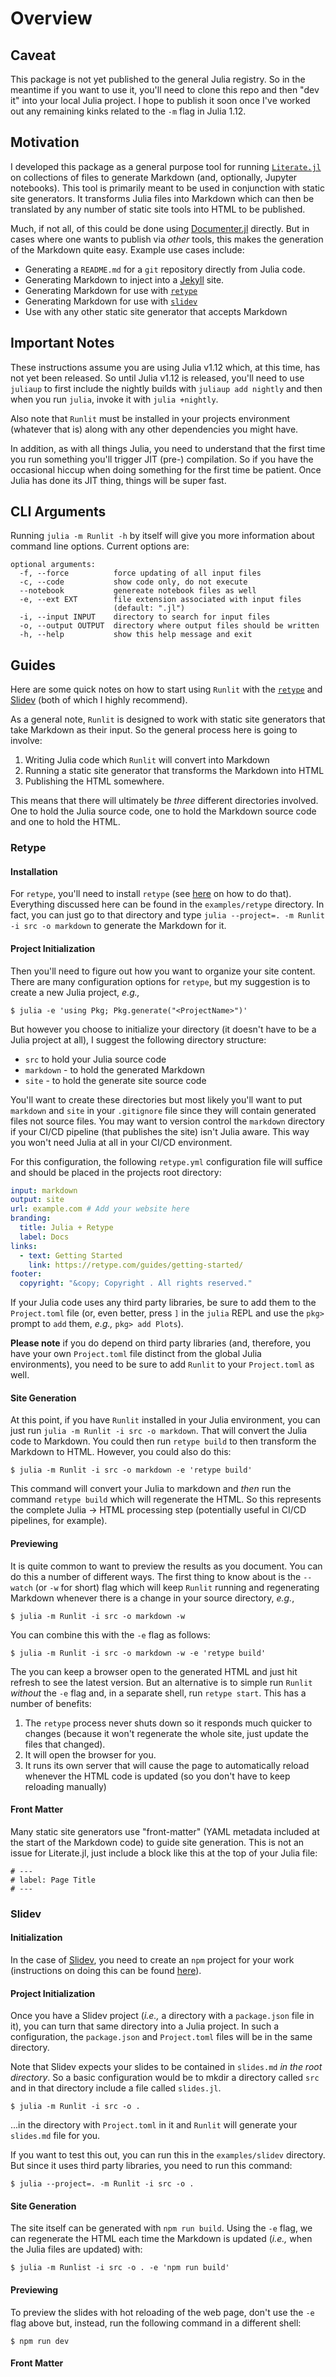 # Overview

## Caveat

This package is not yet published to the general Julia registry. So in the
meantime if you want to use it, you'll need to clone this repo and then "dev it"
into your local Julia project. I hope to publish it soon once I've worked out
any remaining kinks related to the `-m` flag in Julia 1.12.

## Motivation

I developed this package as a general purpose tool for running
[`Literate.jl`](https://github.com/fredrikekre/Literate.jl) on collections of
files to generate Markdown (and, optionally, Jupyter notebooks). This tool is
primarily meant to be used in conjunction with static site generators. It
transforms Julia files into Markdown which can then be translated by any number
of static site tools into HTML to be published.

Much, if not all, of this could be done using
[Documenter.jl](https://github.com/JuliaDocs/Documenter.jl) directly. But in
cases where one wants to publish via _other_ tools, this makes the generation of
the Markdown quite easy. Example use cases include:

- Generating a `README.md` for a `git` repository directly from Julia code.
- Generating Markdown to inject into a [Jekyll](https://jekyllrb.com/) site.
- Generating Markdown for use with [`retype`](https://retype.com/)
- Generating Markdown for use with [`slidev`](https://sli.dev)
- Use with any other static site generator that accepts Markdown

## Important Notes

These instructions assume you are using Julia v1.12 which, at this time,
has not yet been released. So until Julia v1.12 is released, you'll need to
use `juliaup` to first include the nightly builds with `juliaup add nightly`
and then when you run `julia`, invoke it with `julia +nightly`.

Also note that `Runlit` must be installed in your projects environment (whatever
that is) along with any other dependencies you might have.

In addition, as with all things Julia, you need to understand that the first
time you run something you'll trigger JIT (pre-) compilation. So if you have
the occasional hiccup when doing something for the first time be patient. Once
Julia has done its JIT thing, things will be super fast.

## CLI Arguments

Running `julia -m Runlit -h` by itself will give you more information about command
line options. Current options are:

```
optional arguments:
  -f, --force          force updating of all input files
  -c, --code           show code only, do not execute
  --notebook           genereate notebook files as well
  -e, --ext EXT        file extension associated with input files
                       (default: ".jl")
  -i, --input INPUT    directory to search for input files
  -o, --output OUTPUT  directory where output files should be written
  -h, --help           show this help message and exit
```

## Guides

Here are some quick notes on how to start using `Runlit` with the
[`retype`](https://retype.com/) and [Slidev](https://sli.dev/) (both of which I
highly recommend).

As a general note, `Runlit` is designed to work with static site generators that
take Markdown as their input. So the general process here is going to involve:

1. Writing Julia code which `Runlit` will convert into Markdown
2. Running a static site generator that transforms the Markdown into HTML
3. Publishing the HTML somewhere.

This means that there will ultimately be _three_ different directories involved.
One to hold the Julia source code, one to hold the Markdown source code and one
to hold the HTML.

### Retype

#### Installation

For `retype`, you'll need to install `retype` (see
[here](https://retype.com/guides/getting-started/) on how to do that).
Everything discussed here can be found in the `examples/retype` directory. In
fact, you can just go to that directory and type `julia --project=. -m Runlit -i src -o
markdown` to generate the Markdown for it.

#### Project Initialization

Then you'll need to figure out how you want to organize your site content. There
are many configuration options for `retype`, but my suggestion is to create
a new Julia project, _e.g.,_

```
$ julia -e 'using Pkg; Pkg.generate("<ProjectName>")'
```

But however you choose to initialize your directory (it doesn't have to be a
Julia project at all), I suggest the following directory structure:

- `src` to hold your Julia source code
- `markdown` - to hold the generated Markdown
- `site` - to hold the generate site source code

You'll want to create these directories but most likely you'll want to put
`markdown` and `site` in your `.gitignore` file since they will contain
generated files not source files. You may want to version control the
`markdown` directory if your CI/CD pipeline (that publishes the site) isn't
Julia aware. This way you won't need Julia at all in your CI/CD environment.

For this configuration, the following `retype.yml` configuration file will
suffice and should be placed in the projects root directory:

```yaml
input: markdown
output: site
url: example.com # Add your website here
branding:
  title: Julia + Retype
  label: Docs
links:
  - text: Getting Started
    link: https://retype.com/guides/getting-started/
footer:
  copyright: "&copy; Copyright . All rights reserved."
```

If your Julia code uses any third party libraries, be sure to add them to the
`Project.toml` file (or, even better, press `]` in the `julia` REPL and use the
`pkg>` prompt to `add` them, _e.g.,_ `pkg> add Plots`).

**Please note** if you do depend on third party libraries (and, therefore, you
have your own `Project.toml` file distinct from the global Julia environments),
you need to be sure to add `Runlit` to your `Project.toml` as well.

#### Site Generation

At this point, if you have `Runlit` installed in your Julia environment, you can
just run `julia -m Runlit -i src -o markdown`. That will convert the Julia code
to Markdown. You could then run `retype build` to then transform the Markdown
to HTML. However, you could also do this:

```
$ julia -m Runlit -i src -o markdown -e 'retype build'
```

This command will convert your Julia to markdown and _then_ run the command
`retype build` which will regenerate the HTML. So this represents the complete
Julia -> HTML processing step (potentially useful in CI/CD pipelines, for
example).

#### Previewing

It is quite common to want to preview the results as you document. You can do
this a number of different ways. The first thing to know about is the `--watch`
(or `-w` for short) flag which will keep `Runlit` running and regenerating
Markdown whenever there is a change in your source directory, _e.g._,

```
$ julia -m Runlit -i src -o markdown -w
```

You can combine this with the `-e` flag as follows:

```
$ julia -m Runlit -i src -o markdown -w -e 'retype build'
```

The you can keep a browser open to the generated HTML and just hit refresh to
see the latest version. But an alternative is to simple run `Runlit` _without_
the `-e` flag and, in a separate shell, run `retype start`. This has a number
of benefits:

1. The `retype` process never shuts down so it responds much quicker to changes
   (because it won't regenerate the whole site, just update the files that
   changed).
2. It will open the browser for you.
3. It runs its own server that will cause the page to automatically reload
   whenever the HTML code is updated (so you don't have to keep reloading
   manually)

#### Front Matter

Many static site generators use "front-matter" (YAML metadata included at the
start of the Markdown code) to guide site generation. This is not an issue
for Literate.jl, just include a block like this at the top of your Julia file:

```
# ---
# label: Page Title
# ---
```

### Slidev

#### Initialization

In the case of [Slidev](https://sli.dev/), you need to create an `npm` project
for your work (instructions on doing this can be found
[here](https://sli.dev/guide/)).

#### Project Initialization

Once you have a Slidev project (_i.e.,_ a directory with a `package.json` file
in it), you can turn that same directory into a Julia project. In such a
configuration, the `package.json` and `Project.toml` files will be in the same
directory.

Note that Slidev expects your slides to be contained in `slides.md` _in the root
directory_. So a basic configuration would be to mkdir a directory called `src`
and in that directory include a file called `slides.jl`.

```
$ julia -m Runlit -i src -o .
```

...in the directory with `Project.toml` in it and `Runlit` will generate your
`slides.md` file for you.

If you want to test this out, you can run this in the `examples/slidev`
directory. But since it uses third party libraries, you need to run this
command:

```
$ julia --project=. -m Runlit -i src -o .
```

#### Site Generation

The site itself can be generated with `npm run build`. Using the `-e` flag, we
can regenerate the HTML each time the Markdown is updated (_i.e.,_ when the
Julia files are updated) with:

```
$ julia -m Runlist -i src -o . -e 'npm run build'
```

#### Previewing

To preview the slides with hot reloading of the web page, don't use the `-e`
flag above but, instead, run the following command in a different shell:

```
$ npm run dev
```

#### Front Matter
